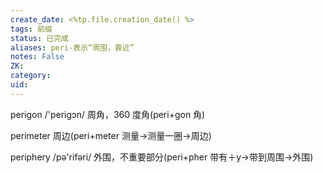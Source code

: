 ```yaml
---
create_date: <%tp.file.creation_date() %>
tags: 前缀
status: 已完成 
aliases: peri-表示“周围，靠近”
notes: False
ZK: 
category: 
uid: 
---
```


perigon /'perigɔn/ 周角，360 度角(peri+gon 角)

perimeter 周边(peri+meter 测量→测量一圈→周边)

periphery /pə'rifəri/ 外围，不重要部分(peri+pher 带有＋y→带到周围→外围)